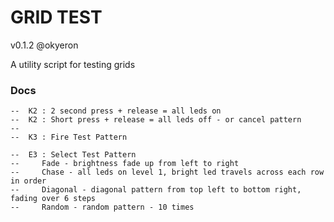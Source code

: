 
# GRID TEST
v0.1.2
@okyeron

A utility script for testing grids

### Docs
```
--  K2 : 2 second press + release = all leds on
--  K2 : Short press + release = all leds off - or cancel pattern
-- 
--  K3 : Fire Test Pattern

--  E3 : Select Test Pattern
--     Fade - brightness fade up from left to right
--     Chase - all leds on level 1, bright led travels across each row in order
--     Diagonal - diagonal pattern from top left to bottom right, fading over 6 steps
--     Random - random pattern - 10 times
```
